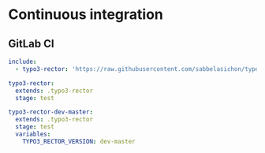 # Continuous integration

## GitLab CI

```yaml
include:
  - typo3-rector: 'https://raw.githubusercontent.com/sabbelasichon/typo3-rector/master/gitlab-template.yml'

typo3-rector:
  extends: .typo3-rector
  stage: test

typo3-rector-dev-master:
  extends: .typo3-rector
  stage: test
  variables:
    TYPO3_RECTOR_VERSION: dev-master
```
